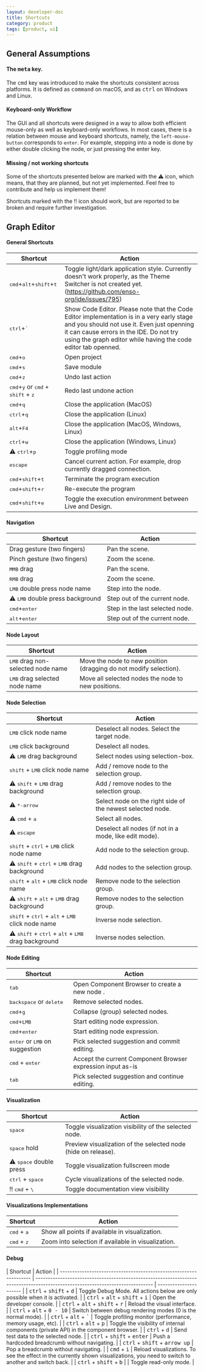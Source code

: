 ```yaml
---
layout: developer-doc
title: Shortcuts
category: product
tags: [product, ui]
---
```


## General Assumptions

#### The <kbd>meta</kbd> key.

The <kbd>cmd</kbd> key was introduced to make the shortcuts consistent across
platforms. It is defined as <kbd>command</kbd> on macOS, and as <kbd>ctrl</kbd>
on Windows and Linux.

#### Keyboard-only Workflow

The GUI and all shortcuts were designed in a way to allow both efficient
mouse-only as well as keyboard-only workflows. In most cases, there is a
relation between mouse and keyboard shortcuts, namely, the `left-mouse-button`
corresponds to `enter`. For example, stepping into a node is done by either
double clicking the node, or just pressing the enter key.

#### Missing / not working shortcuts

Some of the shortcuts presented below are marked with the :warning: icon, which
means, that they are planned, but not yet implemented. Feel free to contribute
and help us implement them!

Shortcuts marked with the :bangbang: icon should work, but are reported to be
broken and require further investigation.

## Graph Editor

#### General Shortcuts

| Shortcut                                                                        | Action                                                                                                                                                                                                                                               |
|---------------------------------------------------------------------------------|------------------------------------------------------------------------------------------------------------------------------------------------------------------------------------------------------------------------------------------------------|
| <kbd>cmd</kbd>+<kbd>alt</kbd>+<kbd>shift</kbd>+<kbd>t</kbd>                     | Toggle light/dark application style. Currently doesn't work properly, as the Theme Switcher is not created yet. (https://github.com/enso-org/ide/issues/795)                                                                                         |
| <kbd>ctrl</kbd>+<kbd>`</kbd>                                                    | Show Code Editor. Please note that the Code Editor implementation is in a very early stage and you should not use it. Even just openning it can cause errors in the IDE. Do not try using the graph editor while having the code editor tab openned. |
| <kbd>cmd</kbd>+<kbd>o</kbd>                                                     | Open project                                                                                                                                                                                                                                         |
| <kbd>cmd</kbd>+<kbd>s</kbd>                                                     | Save module                                                                                                                                                                                                                                          |
| <kbd>cmd</kbd>+<kbd>z</kbd>                                                     | Undo last action                                                                                                                                                                                                                                     |
| <kbd>cmd</kbd>+<kbd>y</kbd> or <kbd>cmd</kbd> + <kbd>shift</kbd> + <kbd>z</kbd> | Redo last undone action                                                                                                                                                                                                                              |
| <kbd>cmd</kbd>+<kbd>q</kbd>                                                     | Close the application (MacOS)                                                                                                                                                                                                                        |
| <kbd>ctrl</kbd>+<kbd>q</kbd>                                                    | Close the application (Linux)                                                                                                                                                                                                                        |
| <kbd>alt</kbd>+<kbd>F4</kbd>                                                    | Close the application (MacOS, Windows, Linux)                                                                                                                                                                                                        |
| <kbd>ctrl</kbd>+<kbd>w</kbd>                                                    | Close the application (Windows, Linux)                                                                                                                                                                                                               |
| :warning: <kbd>ctrl</kbd>+<kbd>p</kbd>                                          | Toggle profiling mode                                                                                                                                                                                                                                |
| <kbd>escape</kbd>                                                               | Cancel current action. For example, drop currently dragged connection.                                                                                                                                                                               |
| <kbd>cmd</kbd>+<kbd>shift</kbd>+<kbd>t</kbd>                                    | Terminate the program execution                                                                                                                                                                                                                      |
| <kbd>cmd</kbd>+<kbd>shift</kbd>+<kbd>r</kbd>                                    | Re-execute the program                                                                                                                                                                                                                               |
| <kbd>cmd</kbd>+<kbd>shift</kbd>+<kbd>e</kbd>                                    | Toggle the execution environment between Live and Design.                                                                                                                                                                                            |

#### Navigation

| Shortcut                                         | Action                          |
|--------------------------------------------------|---------------------------------|
| Drag gesture (two fingers)                       | Pan the scene.                  |
| Pinch gesture (two fingers)                      | Zoom the scene.                 |
| <kbd>MMB</kbd> drag                              | Pan the scene.                  |
| <kbd>RMB</kbd> drag                              | Zoom the scene.                 |
| <kbd>LMB</kbd> double press node name            | Step into the node.             |
| :warning: <kbd>LMB</kbd> double press background | Step out of the current node.   |
| <kbd>cmd</kbd>+<kbd>enter</kbd>                  | Step in the last selected node. |
| <kbd>alt</kbd>+<kbd>enter</kbd>                  | Step out of the current node.   |

#### Node Layout

| Shortcut                                   | Action                                                            |
|--------------------------------------------|-------------------------------------------------------------------|
| <kbd>LMB</kbd> drag non-selected node name | Move the node to new position (dragging do not modify selection). |
| <kbd>LMB</kbd> drag selected node name     | Move all selected nodes the node to new positions.                |

#### Node Selection

| Shortcut                                                                                       | Action                                                     |
|------------------------------------------------------------------------------------------------|------------------------------------------------------------|
| <kbd>LMB</kbd> click node name                                                                 | Deselect all nodes. Select the target node.                |
| <kbd>LMB</kbd> click background                                                                | Deselect all nodes.                                        |
| :warning: <kbd>LMB</kbd> drag background                                                       | Select nodes using selection-box.                          |
| <kbd>shift</kbd> + <kbd>LMB</kbd> click node name                                              | Add / remove node to the selection group.                  |
| :warning: <kbd>shift</kbd> + <kbd>LMB</kbd> drag background                                    | Add / remove nodes to the selection group.                 |
| :warning: <kbd>\*-arrow</kbd>                                                                  | Select node on the right side of the newest selected node. |
| :warning: <kbd>cmd</kbd> + <kbd>a</kbd>                                                        | Select all nodes.                                          |
| :warning: <kbd>escape</kbd>                                                                    | Deselect all nodes (if not in a mode, like edit mode).     |
| <kbd>shift</kbd> + <kbd>ctrl</kbd> + <kbd>LMB</kbd> click node name                            | Add node to the selection group.                           |
| :warning: <kbd>shift</kbd> + <kbd>ctrl</kbd> + <kbd>LMB</kbd> drag background                  | Add nodes to the selection group.                          |
| <kbd>shift</kbd> + <kbd>alt</kbd> + <kbd>LMB</kbd> click node name                             | Remove node to the selection group.                        |
| :warning: <kbd>shift</kbd> + <kbd>alt</kbd> + <kbd>LMB</kbd> drag background                   | Remove nodes to the selection group.                       |
| <kbd>shift</kbd> + <kbd>ctrl</kbd> + <kbd>alt</kbd> + <kbd>LMB</kbd> click node name           | Inverse node selection.                                    |
| :warning: <kbd>shift</kbd> + <kbd>ctrl</kbd> + <kbd>alt</kbd> + <kbd>LMB</kbd> drag background | Inverse nodes selection.                                   |

#### Node Editing

| Shortcut                                         | Action                                                      |
|--------------------------------------------------|-------------------------------------------------------------|
| <kbd>tab</kbd>                                   | Open Component Browser to create a new node .               |
| <kbd>backspace</kbd> or <kbd>delete</kbd>        | Remove selected nodes.                                      |
| <kbd>cmd</kbd>+<kbd>g</kbd>                      | Collapse (group) selected nodes.                            |
| <kbd>cmd</kbd>+<kbd>LMB</kbd>                    | Start editing node expression.                              |
| <kbd>cmd</kbd>+<kbd>enter</kbd>                  | Start editing node expression.                              |
| <kbd>enter</kbd> or <kbd>LMB</kbd> on suggestion | Pick selected suggestion and commit editing.                |
| <kbd>cmd</kbd> + <kbd>enter</kbd>                | Accept the current Component Browser expression input as-is |
| <kbd>tab</kbd>                                   | Pick selected suggestion and continue editing.              |

#### Visualization

| Shortcut                                  | Action                                                        |
|-------------------------------------------|---------------------------------------------------------------|
| <kbd>space</kbd>                          | Toggle visualization visibility of the selected node.         |
| <kbd>space</kbd> hold                     | Preview visualization of the selected node (hide on release). |
| :warning: <kbd>space</kbd> double press   | Toggle visualization fullscreen mode                          |
| <kbd>ctrl</kbd> + <kbd>space</kbd>        | Cycle visualizations of the selected node.                    |
| :bangbang: <kbd>cmd</kbd> + <kbd>\\</kbd> | Toggle documentation view visibility                          |

#### Visualizations Implementations

| Shortcut                      | Action                                             |
|-------------------------------|----------------------------------------------------|
| <kbd>cmd</kbd> + <kbd>a</kbd> | Show all points if available in visualization.     |
| <kbd>cmd</kbd> + <kbd>z</kbd> | Zoom into selection if available in visualization. |

#### Debug

| Shortcut                                                           | Action                                                                                                                         |
| ------------------------------------------------------------------ | ------------------------------------------------------------------------------------------------------------------------------ | ---------------------- |
| <kbd>ctrl</kbd> + <kbd>shift</kbd> + <kbd>d</kbd>                  | Toggle Debug Mode. All actions below are only possible when it is activated.                                                   |
| <kbd>ctrl</kbd> + <kbd>alt</kbd> + <kbd>shift</kbd> + <kbd>i</kbd> | Open the developer console.                                                                                                    |
| <kbd>ctrl</kbd> + <kbd>alt</kbd> + <kbd>shift</kbd> + <kbd>r</kbd> | Reload the visual interface.                                                                                                   |
| <kbd>ctrl</kbd> + <kbd>alt</kbd> + <kbd>0 - 10</kbd>               | Switch between debug rendering modes (0 is the normal mode).                                                                   |
| <kbd>ctrl</kbd> + <kbd>alt</kbd> + <kbd>`</kbd>                    | Toggle profiling monitor (performance, memory usage, etc).                                                                     |
| <kbd>ctrl</kbd> + <kbd>alt</kbd> + <kbd>p</kbd>                    | Toggle the visibility of internal components (private API) in the component browser.                                           |
| <kbd>ctrl</kbd> + <kbd>d</kbd>                                     | Send test data to the selected node.                                                                                           |
| <kbd>ctrl</kbd> + <kbd>shift</kbd> + <kbd>enter</kbd>              | Push a hardcoded breadcrumb without navigating.                                                                                |
| <kbd>ctrl</kbd> + <kbd>shift</kbd> + <kbd>arrow up</kbd>           | Pop a breadcrumb without navigating.                                                                                           |
| <kbd>cmd</kbd> + <kbd>i</kbd>                                      | Reload visualizations. To see the effect in the currently shown visualizations, you need to switch to another and switch back. |
| <kbd>ctrl</kbd> + <kbd>shift</kbd> + <kbd>b</kbd>                  |                                                                                                                                | Toggle read-only mode. |
